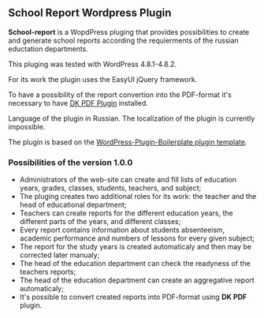 ## School Report Wordpress Plugin ##

**School-report** is a WopdPress pluging that provides possibilities to create and generate school reports according the requierments of the russian eductation departments.

This pluging was tested with WordPress 4.8.1-4.8.2.

For its work the plugin uses the EasyUI jQuery framework. 

To have a possibility of the report convertion into the PDF-format it's necessary to have [DK PDF Plugin](https://ru.wordpress.org/plugins/dk-pdf/) installed.

Language of the plugin in Russian. The localization of the plugin is currently impossible.

The plugin is based on the [WordPress-Plugin-Boilerplate plugin template](https://github.com/DevinVinson/WordPress-Plugin-Boilerplate).

### Possibilities of the version 1.0.0 ###

- Administrators of the web-site can create and fill lists of education years, grades, classes, students, teachers, and subject;
- The pluging creates two additional roles for its work: the teacher and the head of educational department;
- Teachers can create reports for the different education years, the different parts of the years, and different classes;
- Every report contains information about students absenteeism, academic performance and numbers of lessons for every given subject;
- The report for the study years is created automaticaly and then may be corrected later manualy;
- The head of the education department can check the readyness of the teachers reports; 
- The head of the education department can create an aggregative report automaticaly;
- It's possible to convert created reports into PDF-format using **DK PDF** plugin. 

 